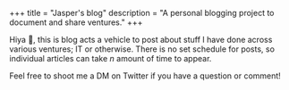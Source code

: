+++
title = "Jasper's blog"
description = "A personal blogging project to document and share ventures."
+++

Hiya 👋, this is blog acts a vehicle to post about stuff I have done across various ventures; IT or otherwise. There is no set schedule for posts, so individual articles can take *n* amount of time to appear.

Feel free to shoot me a DM on Twitter if you have a question or comment!

